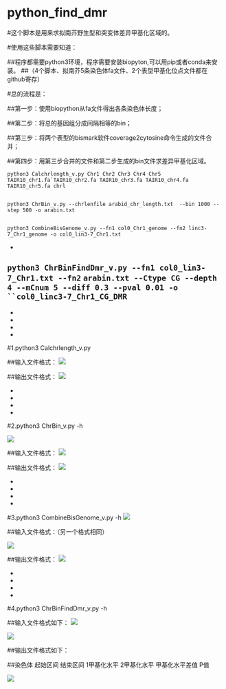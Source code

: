# python_find_dmr
#这个脚本是用来求拟南芥野生型和突变体差异甲基化区域的。

#使用这些脚本需要知道：

##程序都需要python3环境，程序需要安装biopyton,可以用pip或者conda来安装。
##（4个脚本、拟南芥5条染色体fa文件、2个表型甲基化位点文件都在github寄存）


#总的流程是：

##第一步：使用biopython从fa文件得出各条染色体长度；

##第二步：将总的基因组分成间隔相等的bin；

##第三步：将两个表型的bismark软件coverage2cytosine命令生成的文件合并；

##第四步：用第三步合并的文件和第二步生成的bin文件求差异甲基化区域。


	python3 Calchrlength_v.py Chr1 Chr2 Chr3 Chr4 Chr5 TAIR10_chr1.fa`TAIR10_chr2.fa TAIR10_chr3.fa TAIR10_chr4.fa TAIR10_chr5.fa chrl


	python3 ChrBin_v.py --chrlenfile arabid_chr_length.txt  --bin 1000 --step 500 -o arabin.txt

  
	python3 CombineBisGenome_v.py --fn1 col0_Chr1_genome --fn2 linc3-7_Chr1_genome -o col0_lin3-7_Chr1.txt
- 

 `python3 ChrBinFindDmr_v.py --fn1 col0_lin3-7_Chr1.txt --fn2` `arabin.txt --Ctype CG --depth 4 --mCnum 5 --diff 0.3 --pval 0.01 -o ``col0_linc3-7_Chr1_CG_DMR`
- 


- 
- 
- 
- 

#1.python3 Calchrlength_v.py

##输入文件格式：
![](https://i.imgur.com/HO56I6j.jpg)



##输出文件格式：
![](https://i.imgur.com/feItr5V.jpg)

 
- 
- 
- 
- 


#2.python3 ChrBin_v.py -h


![](https://i.imgur.com/LKbDEJm.jpg)

##输入文件格式：
![](https://i.imgur.com/84N7u1K.jpg)

##输出文件格式：
![](https://i.imgur.com/wXIdECC.jpg)

- 
- 
- 
- 


#3.python3 CombineBisGenome_v.py -h
![](https://i.imgur.com/8bLVqxL.jpg)

##输入文件格式：（另一个格式相同）

![](https://i.imgur.com/YF4FqRm.jpg)

##输出文件格式：
![](https://i.imgur.com/5RDIRx7.jpg)


- 
- 
- 
- 

#4.python3 ChrBinFindDmr_v.py -h

##输入文件格式如下：
![](https://i.imgur.com/zquSztw.jpg)

![](https://i.imgur.com/d9Tgemw.jpg)

##输出文件格式如下：

##染色体		起始区间		结束区间		1甲基化水平		2甲基化水平		甲基化水平差值	P值		

![](https://i.imgur.com/K5oVBzp.jpg)

